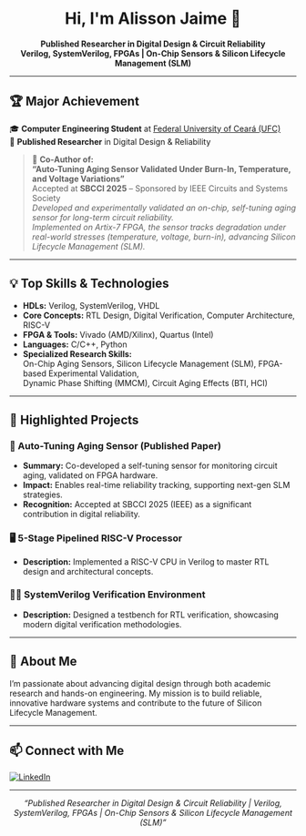 <!-- AlissonJSB4 | Computer Engineering Student & Published Researcher -->

<h1 align="center">Hi, I'm Alisson Jaime 👋</h1>
<p align="center">
  <b>Published Researcher in Digital Design & Circuit Reliability</b><br>
  <b>Verilog, SystemVerilog, FPGAs | On-Chip Sensors & Silicon Lifecycle Management (SLM)</b>
</p>

---

## 🏆 Major Achievement

🎓 <b>Computer Engineering Student</b> at <a href="https://www.ufc.br/">Federal University of Ceará (UFC)</a>  
🔬 <b>Published Researcher</b> in Digital Design & Reliability

> 📄 <b>Co-Author of:</b> <br>
> <b>“Auto-Tuning Aging Sensor Validated Under Burn-In, Temperature, and Voltage Variations”</b>  
> Accepted at <b>SBCCI 2025</b> – Sponsored by IEEE Circuits and Systems Society  
> <i>
> Developed and experimentally validated an on-chip, self-tuning aging sensor for long-term circuit reliability.  
> Implemented on Artix-7 FPGA, the sensor tracks degradation under real-world stresses (temperature, voltage, burn-in), advancing Silicon Lifecycle Management (SLM).
> </i>

---

## 💡 Top Skills & Technologies

- **HDLs:** Verilog, SystemVerilog, VHDL
- **Core Concepts:** RTL Design, Digital Verification, Computer Architecture, RISC-V
- **FPGA & Tools:** Vivado (AMD/Xilinx), Quartus (Intel)
- **Languages:** C/C++, Python
- **Specialized Research Skills:**  
  On-Chip Aging Sensors, Silicon Lifecycle Management (SLM), FPGA-based Experimental Validation,  
  Dynamic Phase Shifting (MMCM), Circuit Aging Effects (BTI, HCI)

---

## 🚀 Highlighted Projects

### 🥇 Auto-Tuning Aging Sensor (Published Paper)
- **Summary:** Co-developed a self-tuning sensor for monitoring circuit aging, validated on FPGA hardware.  
- **Impact:** Enables real-time reliability tracking, supporting next-gen SLM strategies.  
- **Recognition:** Accepted at SBCCI 2025 (IEEE) as a significant contribution in digital reliability.

### 🖥️ 5-Stage Pipelined RISC-V Processor
- **Description:** Implemented a RISC-V CPU in Verilog to master RTL design and architectural concepts.

### 🧑‍💻 SystemVerilog Verification Environment
- **Description:** Designed a testbench for RTL verification, showcasing modern digital verification methodologies.

---

## 🌱 About Me

I’m passionate about advancing digital design through both academic research and hands-on engineering. My mission is to build reliable, innovative hardware systems and contribute to the future of Silicon Lifecycle Management.

---

## 📫 Connect with Me

[![LinkedIn](https://img.shields.io/badge/LinkedIn-blue?logo=linkedin&style=flat-square)](https://www.linkedin.com/in/alissonjsb4/)

---

<p align="center">
  <em>“Published Researcher in Digital Design & Circuit Reliability | Verilog, SystemVerilog, FPGAs | On-Chip Sensors & Silicon Lifecycle Management (SLM)”</em>
</p>

